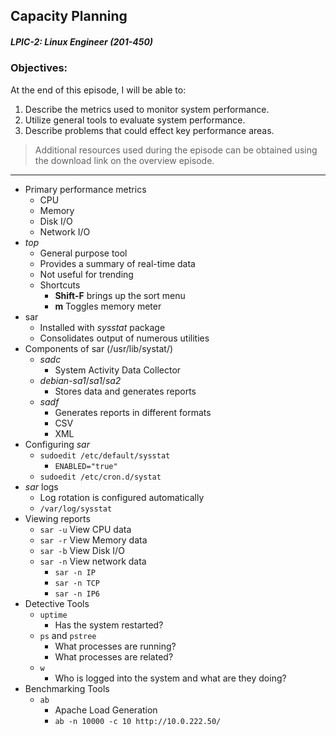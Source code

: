 ## Capacity Planning  
##### LPIC-2: Linux Engineer (201-450)  

### Objectives:  

At the end of this episode, I will be able to:  

1. Describe the metrics used to monitor system performance. 
2. Utilize general tools to evaluate system performance.
3. Describe problems that could effect key performance areas.  

>Additional resources used during the episode can be obtained using the download link on the overview episode.  

-----------------------------------------------------------

* Primary performance metrics
	+ CPU
	+ Memory
	+ Disk I/O
	+ Network I/O
* *top*
	+ General purpose tool
	+ Provides a summary of real-time data
	+ Not useful for trending
	+ Shortcuts
		- **Shift-F** brings up the sort menu
		- **m** Toggles memory meter
* sar
	+ Installed with *sysstat* package
	+ Consolidates output of numerous utilities
* Components of sar (/usr/lib/systat/)
	+ *sadc* 
		- System Activity Data Collector
	+ *debian-sa1*/*sa1*/*sa2* 
		- Stores data and generates reports
	+ *sadf* 
		- Generates reports in different formats
		- CSV
		- XML
* Configuring *sar*
	+ `sudoedit /etc/default/sysstat`
		- `ENABLED="true"`
	+ `sudoedit /etc/cron.d/systat`
* *sar* logs
	+ Log rotation is configured automatically
	+ `/var/log/sysstat`
* Viewing reports
	+ `sar -u` View CPU data
	+ `sar -r` View Memory data
	+ `sar -b` View Disk I/O
	+ `sar -n` View network data
		- `sar -n IP`
		- `sar -n TCP`
		- `sar -n IP6`
* Detective Tools
	+ `uptime`
		- Has the system restarted?
	+ `ps` and `pstree`
		- What processes are running?
		- What processes are related?
	+ `w`
		- Who is logged into the system and what are they doing?
* Benchmarking Tools
	+ `ab`
		- Apache Load Generation
		- `ab -n 10000 -c 10 http://10.0.222.50/`